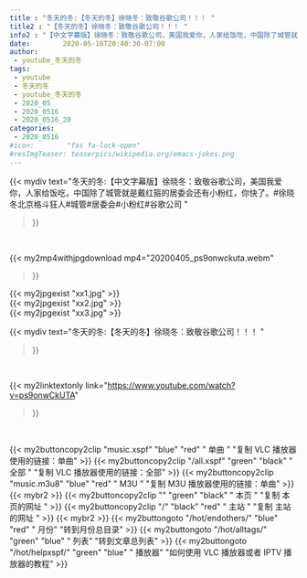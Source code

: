 ```yaml
---
title : "冬天的冬:【冬天的冬】徐晓冬：致敬谷歌公司！！！ "
title2 : "【冬天的冬】徐晓冬：致敬谷歌公司！！！ "
info2 : "【中文字幕版】徐晓冬：致敬谷歌公司，美国我爱你，人家给饭吃，中国除了城管就是戴红箍的居委会还有小粉红，你快了。#徐晓冬北京格斗狂人#城管#居委会#小粉红#谷歌公司 "
date:        2020-05-16T20:40:30-07:00
author:
 - youtube_冬天的冬
tags:
 - youtube
 - 冬天的冬
 - youtube_冬天的冬
 - 2020_05
 - 2020_0516
 - 2020_0516_20
categories:
 - 2020_0516
#icon:        "fas fa-lock-open"
#resImgTeaser: teaserpics/wikipedia.org/emacs-jokes.png
---
```


{{< mydiv text="冬天的冬:【中文字幕版】徐晓冬：致敬谷歌公司，美国我爱你，人家给饭吃，中国除了城管就是戴红箍的居委会还有小粉红，你快了。#徐晓冬北京格斗狂人#城管#居委会#小粉红#谷歌公司 "
>}}
<br>


{{< my2mp4withjpgdownload mp4="20200405_ps9onwckuta.webm"
>}}

{{< my2jpgexist "xx1.jpg" >}}<br>
{{< my2jpgexist "xx2.jpg" >}}<br>
{{< my2jpgexist "xx3.jpg" >}}<br>



{{< mydiv text="冬天的冬:【冬天的冬】徐晓冬：致敬谷歌公司！！！ "
>}}
<br>

{{< my2linktextonly link="https://www.youtube.com/watch?v=ps9onwCkUTA"
>}}


<br>

{{< my2buttoncopy2clip "music.xspf"        "blue"   "red"    " 单曲 "  "复制 VLC 播放器使用的链接：单曲" >}} {{< my2buttoncopy2clip "/all.xspf"         "green"  "black"  " 全部 "  "复制 VLC 播放器使用的链接：全部" >}} {{< my2buttoncopy2clip "music.m3u8"        "blue"   "red"    " M3U  "    "复制 M3U 播放器使用的链接：单曲" >}} {{< mybr2 >}} {{< my2buttoncopy2clip ""                  "green"  "black"  " 本页 "    "复制 本页的网址 " >}} {{< my2buttoncopy2clip "/"                 "black"  "red"    " 主站 "    "复制 主站的网址 " >}} {{< mybr2 >}} {{< my2buttongoto      "/hot/endothers/"   "blue"   "red"    " 月份"   "转到月份总目录" >}} {{< my2buttongoto      "/hot/alltags/"     "green"  "blue"   " 列表"   "转到文章总列表" >}} {{< my2buttongoto      "/hot/helpxspf/"    "green"  "blue"   " 播放器" "如何使用 VLC 播放器或者 IPTV 播放器的教程" >}} 
